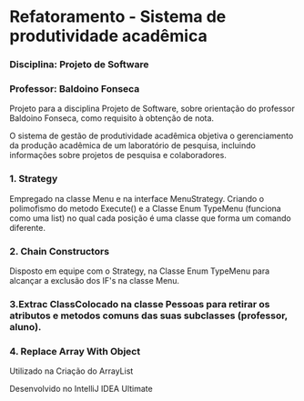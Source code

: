 # Refatoramento - Sistema de produtividade acadêmica

### Disciplina: Projeto de Software
### Professor: Baldoino Fonseca

Projeto para a disciplina Projeto de Software, sobre orientação do professor Baldoino Fonseca, como requisito à obtenção de nota.

O sistema de gestão de produtividade acadêmica objetiva o gerenciamento da produção acadêmica de um laboratório de pesquisa, incluindo informações sobre projetos de pesquisa e colaboradores.

### 1. Strategy
Empregado na classe Menu e na interface MenuStrategy. Criando o polimofismo do metodo Execute() e a Classe Enum TypeMenu (funciona como uma list) no qual cada posição é uma classe que forma um comando diferente.

### 2. Chain Constructors
Disposto em equipe com o Strategy, na Classe Enum TypeMenu para alcançar a exclusão dos IF's na classe Menu.

### 3.Extrac ClassColocado na classe Pessoas para retirar os atributos e metodos comuns das suas subclasses (professor, aluno).

### 4. Replace Array With Object
Utilizado na Criação do ArrayList


Desenvolvido no IntelliJ IDEA Ultimate
